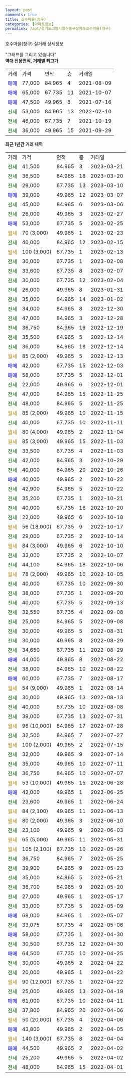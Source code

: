 ```yaml
---
layout: post
comments: true
title: 호수마을(청구)
categories: [아파트정보]
permalink: /apt/경기도고양시일산동구장항동호수마을(청구)
---
```


호수마을(청구) 실거래 상세정보

<script type="text/javascript">
  google.charts.load('current', {'packages':['line', 'corechart']});
  google.charts.setOnLoadCallback(drawChart);

  function drawChart() {
    var data = new google.visualization.DataTable();
    data.addColumn('date', '거래일');
    data.addColumn('number', "매매");
    data.addColumn('number', "전세");
    data.addColumn('number', "전매");

    data.addRows([[new Date(Date.parse("2023-03-21")), null, 41500, null], [new Date(Date.parse("2023-03-20")), null, 36500, null], [new Date(Date.parse("2023-03-10")), null, 29000, null], [new Date(Date.parse("2023-03-07")), 39000, null, null], [new Date(Date.parse("2023-03-06")), null, 45000, null], [new Date(Date.parse("2023-02-27")), null, 26000, null], [new Date(Date.parse("2023-02-25")), 53000, null, null], [new Date(Date.parse("2023-02-23")), null, null, null], [new Date(Date.parse("2023-02-15")), null, 40000, null], [new Date(Date.parse("2023-02-13")), null, null, null], [new Date(Date.parse("2023-02-08")), null, 30000, null], [new Date(Date.parse("2023-02-07")), null, 33600, null], [new Date(Date.parse("2023-02-04")), null, 30000, null], [new Date(Date.parse("2023-01-31")), null, 26000, null], [new Date(Date.parse("2023-01-02")), null, 35000, null], [new Date(Date.parse("2022-12-30")), null, 34000, null], [new Date(Date.parse("2022-12-28")), null, 47000, null], [new Date(Date.parse("2022-12-19")), null, 36750, null], [new Date(Date.parse("2022-12-14")), null, 35500, null], [new Date(Date.parse("2022-12-14")), null, 36000, null], [new Date(Date.parse("2022-12-13")), null, null, null], [new Date(Date.parse("2022-12-03")), 42000, null, null], [new Date(Date.parse("2022-12-01")), 58000, null, null], [new Date(Date.parse("2022-12-01")), null, 22000, null], [new Date(Date.parse("2022-11-25")), null, 47000, null], [new Date(Date.parse("2022-11-25")), null, 48000, null], [new Date(Date.parse("2022-11-15")), null, null, null], [new Date(Date.parse("2022-11-11")), null, 40000, null], [new Date(Date.parse("2022-11-04")), null, null, null], [new Date(Date.parse("2022-11-03")), null, null, null], [new Date(Date.parse("2022-11-03")), null, 33500, null], [new Date(Date.parse("2022-10-29")), null, 42000, null], [new Date(Date.parse("2022-10-26")), null, 40000, null], [new Date(Date.parse("2022-10-22")), 40000, null, null], [new Date(Date.parse("2022-10-22")), null, 42900, null], [new Date(Date.parse("2022-10-21")), null, 35200, null], [new Date(Date.parse("2022-10-20")), null, 40000, null], [new Date(Date.parse("2022-10-18")), null, 22000, null], [new Date(Date.parse("2022-10-17")), null, null, null], [new Date(Date.parse("2022-10-14")), null, 29000, null], [new Date(Date.parse("2022-10-10")), null, null, null], [new Date(Date.parse("2022-10-07")), null, 33000, null], [new Date(Date.parse("2022-10-06")), null, 44100, null], [new Date(Date.parse("2022-10-05")), null, null, null], [new Date(Date.parse("2022-09-30")), null, 40000, null], [new Date(Date.parse("2022-09-20")), null, 38000, null], [new Date(Date.parse("2022-09-13")), null, 40000, null], [new Date(Date.parse("2022-09-08")), null, 32550, null], [new Date(Date.parse("2022-09-08")), null, 25000, null], [new Date(Date.parse("2022-08-31")), null, 30000, null], [new Date(Date.parse("2022-08-29")), null, 30000, null], [new Date(Date.parse("2022-08-29")), null, 34650, null], [new Date(Date.parse("2022-08-22")), 44000, null, null], [new Date(Date.parse("2022-08-22")), null, 38000, null], [new Date(Date.parse("2022-08-17")), 60000, null, null], [new Date(Date.parse("2022-08-14")), null, null, null], [new Date(Date.parse("2022-08-13")), null, 30000, null], [new Date(Date.parse("2022-08-08")), null, 40000, null], [new Date(Date.parse("2022-07-31")), null, 39000, null], [new Date(Date.parse("2022-07-28")), null, null, null], [new Date(Date.parse("2022-07-27")), null, 32500, null], [new Date(Date.parse("2022-07-15")), null, null, null], [new Date(Date.parse("2022-07-14")), null, 32000, null], [new Date(Date.parse("2022-07-11")), null, 35000, null], [new Date(Date.parse("2022-07-07")), null, 36750, null], [new Date(Date.parse("2022-06-28")), null, null, null], [new Date(Date.parse("2022-06-25")), 42000, null, null], [new Date(Date.parse("2022-06-24")), null, 23600, null], [new Date(Date.parse("2022-06-13")), null, null, null], [new Date(Date.parse("2022-06-10")), null, null, null], [new Date(Date.parse("2022-06-03")), null, 23100, null], [new Date(Date.parse("2022-05-31")), null, null, null], [new Date(Date.parse("2022-05-26")), null, null, null], [new Date(Date.parse("2022-05-25")), null, 36750, null], [new Date(Date.parse("2022-05-23")), null, 39900, null], [new Date(Date.parse("2022-05-21")), null, 35000, null], [new Date(Date.parse("2022-05-20")), null, 36700, null], [new Date(Date.parse("2022-05-17")), null, 27000, null], [new Date(Date.parse("2022-05-09")), null, 33000, null], [new Date(Date.parse("2022-05-07")), 68000, null, null], [new Date(Date.parse("2022-05-06")), null, 33075, null], [new Date(Date.parse("2022-04-30")), 58000, null, null], [new Date(Date.parse("2022-04-30")), null, 30500, null], [new Date(Date.parse("2022-04-25")), 64500, null, null], [new Date(Date.parse("2022-04-22")), null, 30000, null], [new Date(Date.parse("2022-04-22")), null, 20000, null], [new Date(Date.parse("2022-04-22")), null, null, null], [new Date(Date.parse("2022-04-19")), null, 25000, null], [new Date(Date.parse("2022-04-11")), 61000, null, null], [new Date(Date.parse("2022-04-06")), null, 37800, null], [new Date(Date.parse("2022-04-06")), null, null, null], [new Date(Date.parse("2022-04-05")), 43800, null, null], [new Date(Date.parse("2022-04-04")), null, null, null], [new Date(Date.parse("2022-04-02")), 44500, null, null], [new Date(Date.parse("2022-04-02")), null, 25200, null], [new Date(Date.parse("2022-04-01")), null, 48000, null]]);

    var options = {
      hAxis: {
        format: 'yyyy/MM/dd'
      },    
      lineWidth: 0,
      pointsVisible: true,    
      title: '최근 1년간 유형별 실거래가 분포',
      legend: { position: 'bottom' }
    };

    var formatter = new google.visualization.NumberFormat({pattern:'###,###'} );
    formatter.format(data, 1);
    formatter.format(data, 2);
    
    setTimeout(function() {
        var chart = new google.visualization.LineChart(document.getElementById('columnchart_material'));
        chart.draw(data, (options));
        document.getElementById('loading').style.display = 'none';
    }, 200);
  }
</script>


<div id="loading" style="z-index:20; display: block; margin-left: 0px">"그래프를 그리고 있습니다"</div>
<div id="columnchart_material" style="width: 95%; margin-left: 0px; display: block"></div>
<!-- contents start -->
<b>역대 전용면적, 거래별 최고가</b>
<table class="sortable">
    <tr>
      <td>거래</td>
      <td>가격</td>
      <td>면적</td>
      <td>층</td>
      <td>거래일</td>
    </tr>
        <tr>
          <td><a style="color: blue">매매</a></td>
          <td>77,000</td>
          <td>84.965</td>
          <td>4</td>
          <td>2021-08-09</td>
        </tr>            <tr>
          <td><a style="color: blue">매매</a></td>
          <td>65,000</td>
          <td>67.735</td>
          <td>11</td>
          <td>2021-10-07</td>
        </tr>            <tr>
          <td><a style="color: blue">매매</a></td>
          <td>47,500</td>
          <td>49.965</td>
          <td>8</td>
          <td>2021-07-16</td>
        </tr>        
        <tr>
              <td><a style="color: darkgreen">전세</a></td>
              <td>53,000</td>
              <td>84.965</td>
              <td>13</td>
              <td>2022-02-10</td>
            </tr>            <tr>
              <td><a style="color: darkgreen">전세</a></td>
              <td>46,000</td>
              <td>67.735</td>
              <td>7</td>
              <td>2021-10-19</td>
            </tr>            <tr>
              <td><a style="color: darkgreen">전세</a></td>
              <td>36,000</td>
              <td>49.965</td>
              <td>15</td>
              <td>2021-09-29</td>
            </tr>        
    
</table>

<b>최근 1년간 거래 내역</b>

<table class="sortable">
    <tr>
      <td>거래</td>
      <td>가격</td>
      <td>면적</td>
      <td>층</td>
      <td>거래일</td>
    </tr>
    <tr>
      <td><a style="color: darkgreen">전세</a></td>
      <td>41,500</td>
      <td>84.965</td>
      <td>3</td>
      <td>2023-03-21</td>
    </tr>          <tr>
      <td><a style="color: darkgreen">전세</a></td>
      <td>36,500</td>
      <td>84.965</td>
      <td>18</td>
      <td>2023-03-20</td>
    </tr>          <tr>
      <td><a style="color: darkgreen">전세</a></td>
      <td>29,000</td>
      <td>67.735</td>
      <td>13</td>
      <td>2023-03-10</td>
    </tr>          <tr>
      <td><a style="color: blue">매매</a></td>
      <td>39,000</td>
      <td>49.965</td>
      <td>12</td>
      <td>2023-03-07</td>
    </tr>          <tr>
      <td><a style="color: darkgreen">전세</a></td>
      <td>45,000</td>
      <td>84.965</td>
      <td>6</td>
      <td>2023-03-06</td>
    </tr>          <tr>
      <td><a style="color: darkgreen">전세</a></td>
      <td>26,000</td>
      <td>49.965</td>
      <td>3</td>
      <td>2023-02-27</td>
    </tr>          <tr>
      <td><a style="color: blue">매매</a></td>
      <td>53,000</td>
      <td>67.735</td>
      <td>5</td>
      <td>2023-02-25</td>
    </tr>          <tr>
      <td><a style="color: darkgoldenrod">월세</a></td>
      <td>70 (3,000)</td>
      <td>49.965</td>
      <td>1</td>
      <td>2023-02-23</td>
    </tr>          <tr>
      <td><a style="color: darkgreen">전세</a></td>
      <td>40,000</td>
      <td>84.965</td>
      <td>12</td>
      <td>2023-02-15</td>
    </tr>          <tr>
      <td><a style="color: darkgoldenrod">월세</a></td>
      <td>100 (3,000)</td>
      <td>67.735</td>
      <td>1</td>
      <td>2023-02-13</td>
    </tr>          <tr>
      <td><a style="color: darkgreen">전세</a></td>
      <td>30,000</td>
      <td>67.735</td>
      <td>1</td>
      <td>2023-02-08</td>
    </tr>          <tr>
      <td><a style="color: darkgreen">전세</a></td>
      <td>33,600</td>
      <td>67.735</td>
      <td>8</td>
      <td>2023-02-07</td>
    </tr>          <tr>
      <td><a style="color: darkgreen">전세</a></td>
      <td>30,000</td>
      <td>67.735</td>
      <td>12</td>
      <td>2023-02-04</td>
    </tr>          <tr>
      <td><a style="color: darkgreen">전세</a></td>
      <td>26,000</td>
      <td>49.965</td>
      <td>8</td>
      <td>2023-01-31</td>
    </tr>          <tr>
      <td><a style="color: darkgreen">전세</a></td>
      <td>35,000</td>
      <td>84.965</td>
      <td>14</td>
      <td>2023-01-02</td>
    </tr>          <tr>
      <td><a style="color: darkgreen">전세</a></td>
      <td>34,000</td>
      <td>84.965</td>
      <td>8</td>
      <td>2022-12-30</td>
    </tr>          <tr>
      <td><a style="color: darkgreen">전세</a></td>
      <td>47,000</td>
      <td>84.965</td>
      <td>3</td>
      <td>2022-12-28</td>
    </tr>          <tr>
      <td><a style="color: darkgreen">전세</a></td>
      <td>36,750</td>
      <td>84.965</td>
      <td>16</td>
      <td>2022-12-19</td>
    </tr>          <tr>
      <td><a style="color: darkgreen">전세</a></td>
      <td>35,500</td>
      <td>84.965</td>
      <td>5</td>
      <td>2022-12-14</td>
    </tr>          <tr>
      <td><a style="color: darkgreen">전세</a></td>
      <td>36,000</td>
      <td>84.965</td>
      <td>18</td>
      <td>2022-12-14</td>
    </tr>          <tr>
      <td><a style="color: darkgoldenrod">월세</a></td>
      <td>85 (2,000)</td>
      <td>49.965</td>
      <td>5</td>
      <td>2022-12-13</td>
    </tr>          <tr>
      <td><a style="color: blue">매매</a></td>
      <td>42,000</td>
      <td>67.735</td>
      <td>15</td>
      <td>2022-12-03</td>
    </tr>          <tr>
      <td><a style="color: blue">매매</a></td>
      <td>58,000</td>
      <td>67.735</td>
      <td>5</td>
      <td>2022-12-01</td>
    </tr>          <tr>
      <td><a style="color: darkgreen">전세</a></td>
      <td>22,000</td>
      <td>49.965</td>
      <td>6</td>
      <td>2022-12-01</td>
    </tr>          <tr>
      <td><a style="color: darkgreen">전세</a></td>
      <td>47,000</td>
      <td>84.965</td>
      <td>15</td>
      <td>2022-11-25</td>
    </tr>          <tr>
      <td><a style="color: darkgreen">전세</a></td>
      <td>48,000</td>
      <td>84.965</td>
      <td>5</td>
      <td>2022-11-25</td>
    </tr>          <tr>
      <td><a style="color: darkgoldenrod">월세</a></td>
      <td>85 (2,000)</td>
      <td>49.965</td>
      <td>10</td>
      <td>2022-11-15</td>
    </tr>          <tr>
      <td><a style="color: darkgreen">전세</a></td>
      <td>40,000</td>
      <td>67.735</td>
      <td>10</td>
      <td>2022-11-11</td>
    </tr>          <tr>
      <td><a style="color: darkgoldenrod">월세</a></td>
      <td>80 (4,000)</td>
      <td>49.965</td>
      <td>2</td>
      <td>2022-11-04</td>
    </tr>          <tr>
      <td><a style="color: darkgoldenrod">월세</a></td>
      <td>85 (3,000)</td>
      <td>49.965</td>
      <td>15</td>
      <td>2022-11-03</td>
    </tr>          <tr>
      <td><a style="color: darkgreen">전세</a></td>
      <td>33,500</td>
      <td>67.735</td>
      <td>4</td>
      <td>2022-11-03</td>
    </tr>          <tr>
      <td><a style="color: darkgreen">전세</a></td>
      <td>42,000</td>
      <td>84.965</td>
      <td>3</td>
      <td>2022-10-29</td>
    </tr>          <tr>
      <td><a style="color: darkgreen">전세</a></td>
      <td>40,000</td>
      <td>84.965</td>
      <td>20</td>
      <td>2022-10-26</td>
    </tr>          <tr>
      <td><a style="color: blue">매매</a></td>
      <td>40,000</td>
      <td>49.965</td>
      <td>2</td>
      <td>2022-10-22</td>
    </tr>          <tr>
      <td><a style="color: darkgreen">전세</a></td>
      <td>42,900</td>
      <td>84.965</td>
      <td>5</td>
      <td>2022-10-22</td>
    </tr>          <tr>
      <td><a style="color: darkgreen">전세</a></td>
      <td>35,200</td>
      <td>67.735</td>
      <td>1</td>
      <td>2022-10-21</td>
    </tr>          <tr>
      <td><a style="color: darkgreen">전세</a></td>
      <td>40,000</td>
      <td>67.735</td>
      <td>16</td>
      <td>2022-10-20</td>
    </tr>          <tr>
      <td><a style="color: darkgreen">전세</a></td>
      <td>22,000</td>
      <td>49.965</td>
      <td>6</td>
      <td>2022-10-18</td>
    </tr>          <tr>
      <td><a style="color: darkgoldenrod">월세</a></td>
      <td>56 (18,000)</td>
      <td>67.735</td>
      <td>9</td>
      <td>2022-10-17</td>
    </tr>          <tr>
      <td><a style="color: darkgreen">전세</a></td>
      <td>29,000</td>
      <td>67.735</td>
      <td>2</td>
      <td>2022-10-14</td>
    </tr>          <tr>
      <td><a style="color: darkgoldenrod">월세</a></td>
      <td>84 (3,000)</td>
      <td>49.965</td>
      <td>6</td>
      <td>2022-10-10</td>
    </tr>          <tr>
      <td><a style="color: darkgreen">전세</a></td>
      <td>33,000</td>
      <td>67.735</td>
      <td>2</td>
      <td>2022-10-07</td>
    </tr>          <tr>
      <td><a style="color: darkgreen">전세</a></td>
      <td>44,100</td>
      <td>84.965</td>
      <td>18</td>
      <td>2022-10-06</td>
    </tr>          <tr>
      <td><a style="color: darkgoldenrod">월세</a></td>
      <td>78 (2,000)</td>
      <td>49.965</td>
      <td>10</td>
      <td>2022-10-05</td>
    </tr>          <tr>
      <td><a style="color: darkgreen">전세</a></td>
      <td>40,000</td>
      <td>67.735</td>
      <td>10</td>
      <td>2022-09-30</td>
    </tr>          <tr>
      <td><a style="color: darkgreen">전세</a></td>
      <td>38,000</td>
      <td>67.735</td>
      <td>1</td>
      <td>2022-09-20</td>
    </tr>          <tr>
      <td><a style="color: darkgreen">전세</a></td>
      <td>40,000</td>
      <td>67.735</td>
      <td>5</td>
      <td>2022-09-13</td>
    </tr>          <tr>
      <td><a style="color: darkgreen">전세</a></td>
      <td>32,550</td>
      <td>67.735</td>
      <td>4</td>
      <td>2022-09-08</td>
    </tr>          <tr>
      <td><a style="color: darkgreen">전세</a></td>
      <td>25,000</td>
      <td>84.965</td>
      <td>5</td>
      <td>2022-09-08</td>
    </tr>          <tr>
      <td><a style="color: darkgreen">전세</a></td>
      <td>30,000</td>
      <td>49.965</td>
      <td>5</td>
      <td>2022-08-31</td>
    </tr>          <tr>
      <td><a style="color: darkgreen">전세</a></td>
      <td>30,000</td>
      <td>49.965</td>
      <td>8</td>
      <td>2022-08-29</td>
    </tr>          <tr>
      <td><a style="color: darkgreen">전세</a></td>
      <td>34,650</td>
      <td>67.735</td>
      <td>11</td>
      <td>2022-08-29</td>
    </tr>          <tr>
      <td><a style="color: blue">매매</a></td>
      <td>44,000</td>
      <td>49.965</td>
      <td>8</td>
      <td>2022-08-22</td>
    </tr>          <tr>
      <td><a style="color: darkgreen">전세</a></td>
      <td>38,000</td>
      <td>84.965</td>
      <td>10</td>
      <td>2022-08-22</td>
    </tr>          <tr>
      <td><a style="color: blue">매매</a></td>
      <td>60,000</td>
      <td>67.735</td>
      <td>7</td>
      <td>2022-08-17</td>
    </tr>          <tr>
      <td><a style="color: darkgoldenrod">월세</a></td>
      <td>54 (9,000)</td>
      <td>49.965</td>
      <td>1</td>
      <td>2022-08-14</td>
    </tr>          <tr>
      <td><a style="color: darkgreen">전세</a></td>
      <td>30,000</td>
      <td>49.965</td>
      <td>13</td>
      <td>2022-08-13</td>
    </tr>          <tr>
      <td><a style="color: darkgreen">전세</a></td>
      <td>40,000</td>
      <td>67.735</td>
      <td>10</td>
      <td>2022-08-08</td>
    </tr>          <tr>
      <td><a style="color: darkgreen">전세</a></td>
      <td>39,000</td>
      <td>67.735</td>
      <td>13</td>
      <td>2022-07-31</td>
    </tr>          <tr>
      <td><a style="color: darkgoldenrod">월세</a></td>
      <td>96 (10,000)</td>
      <td>84.965</td>
      <td>17</td>
      <td>2022-07-28</td>
    </tr>          <tr>
      <td><a style="color: darkgreen">전세</a></td>
      <td>32,500</td>
      <td>84.965</td>
      <td>7</td>
      <td>2022-07-27</td>
    </tr>          <tr>
      <td><a style="color: darkgoldenrod">월세</a></td>
      <td>100 (2,000)</td>
      <td>49.965</td>
      <td>2</td>
      <td>2022-07-15</td>
    </tr>          <tr>
      <td><a style="color: darkgreen">전세</a></td>
      <td>32,000</td>
      <td>49.965</td>
      <td>9</td>
      <td>2022-07-14</td>
    </tr>          <tr>
      <td><a style="color: darkgreen">전세</a></td>
      <td>35,000</td>
      <td>49.965</td>
      <td>10</td>
      <td>2022-07-11</td>
    </tr>          <tr>
      <td><a style="color: darkgreen">전세</a></td>
      <td>36,750</td>
      <td>84.965</td>
      <td>10</td>
      <td>2022-07-07</td>
    </tr>          <tr>
      <td><a style="color: darkgoldenrod">월세</a></td>
      <td>53 (10,000)</td>
      <td>49.965</td>
      <td>15</td>
      <td>2022-06-28</td>
    </tr>          <tr>
      <td><a style="color: blue">매매</a></td>
      <td>42,000</td>
      <td>49.965</td>
      <td>1</td>
      <td>2022-06-25</td>
    </tr>          <tr>
      <td><a style="color: darkgreen">전세</a></td>
      <td>23,600</td>
      <td>49.965</td>
      <td>1</td>
      <td>2022-06-24</td>
    </tr>          <tr>
      <td><a style="color: darkgoldenrod">월세</a></td>
      <td>84 (2,100)</td>
      <td>49.965</td>
      <td>11</td>
      <td>2022-06-13</td>
    </tr>          <tr>
      <td><a style="color: darkgoldenrod">월세</a></td>
      <td>80 (2,000)</td>
      <td>49.965</td>
      <td>3</td>
      <td>2022-06-10</td>
    </tr>          <tr>
      <td><a style="color: darkgreen">전세</a></td>
      <td>23,100</td>
      <td>49.965</td>
      <td>9</td>
      <td>2022-06-03</td>
    </tr>          <tr>
      <td><a style="color: darkgoldenrod">월세</a></td>
      <td>65 (5,000)</td>
      <td>49.965</td>
      <td>11</td>
      <td>2022-05-31</td>
    </tr>          <tr>
      <td><a style="color: darkgoldenrod">월세</a></td>
      <td>105 (2,100)</td>
      <td>67.735</td>
      <td>10</td>
      <td>2022-05-26</td>
    </tr>          <tr>
      <td><a style="color: darkgreen">전세</a></td>
      <td>36,750</td>
      <td>84.965</td>
      <td>7</td>
      <td>2022-05-25</td>
    </tr>          <tr>
      <td><a style="color: darkgreen">전세</a></td>
      <td>39,900</td>
      <td>84.965</td>
      <td>9</td>
      <td>2022-05-23</td>
    </tr>          <tr>
      <td><a style="color: darkgreen">전세</a></td>
      <td>35,000</td>
      <td>84.965</td>
      <td>5</td>
      <td>2022-05-21</td>
    </tr>          <tr>
      <td><a style="color: darkgreen">전세</a></td>
      <td>36,700</td>
      <td>84.965</td>
      <td>9</td>
      <td>2022-05-20</td>
    </tr>          <tr>
      <td><a style="color: darkgreen">전세</a></td>
      <td>27,000</td>
      <td>49.965</td>
      <td>1</td>
      <td>2022-05-17</td>
    </tr>          <tr>
      <td><a style="color: darkgreen">전세</a></td>
      <td>33,000</td>
      <td>67.735</td>
      <td>5</td>
      <td>2022-05-09</td>
    </tr>          <tr>
      <td><a style="color: blue">매매</a></td>
      <td>68,000</td>
      <td>84.965</td>
      <td>1</td>
      <td>2022-05-07</td>
    </tr>          <tr>
      <td><a style="color: darkgreen">전세</a></td>
      <td>33,075</td>
      <td>67.735</td>
      <td>4</td>
      <td>2022-05-06</td>
    </tr>          <tr>
      <td><a style="color: blue">매매</a></td>
      <td>58,000</td>
      <td>67.735</td>
      <td>1</td>
      <td>2022-04-30</td>
    </tr>          <tr>
      <td><a style="color: darkgreen">전세</a></td>
      <td>30,500</td>
      <td>67.735</td>
      <td>12</td>
      <td>2022-04-30</td>
    </tr>          <tr>
      <td><a style="color: blue">매매</a></td>
      <td>64,500</td>
      <td>67.735</td>
      <td>10</td>
      <td>2022-04-25</td>
    </tr>          <tr>
      <td><a style="color: darkgreen">전세</a></td>
      <td>30,000</td>
      <td>49.965</td>
      <td>2</td>
      <td>2022-04-22</td>
    </tr>          <tr>
      <td><a style="color: darkgreen">전세</a></td>
      <td>20,000</td>
      <td>49.965</td>
      <td>1</td>
      <td>2022-04-22</td>
    </tr>          <tr>
      <td><a style="color: darkgoldenrod">월세</a></td>
      <td>90 (12,000)</td>
      <td>67.735</td>
      <td>1</td>
      <td>2022-04-22</td>
    </tr>          <tr>
      <td><a style="color: darkgreen">전세</a></td>
      <td>25,000</td>
      <td>49.965</td>
      <td>13</td>
      <td>2022-04-19</td>
    </tr>          <tr>
      <td><a style="color: blue">매매</a></td>
      <td>61,000</td>
      <td>67.735</td>
      <td>10</td>
      <td>2022-04-11</td>
    </tr>          <tr>
      <td><a style="color: darkgreen">전세</a></td>
      <td>37,800</td>
      <td>84.965</td>
      <td>20</td>
      <td>2022-04-06</td>
    </tr>          <tr>
      <td><a style="color: darkgoldenrod">월세</a></td>
      <td>50 (20,000)</td>
      <td>67.735</td>
      <td>4</td>
      <td>2022-04-06</td>
    </tr>          <tr>
      <td><a style="color: blue">매매</a></td>
      <td>43,800</td>
      <td>49.965</td>
      <td>2</td>
      <td>2022-04-05</td>
    </tr>          <tr>
      <td><a style="color: darkgoldenrod">월세</a></td>
      <td>140 (3,000)</td>
      <td>67.735</td>
      <td>8</td>
      <td>2022-04-04</td>
    </tr>          <tr>
      <td><a style="color: blue">매매</a></td>
      <td>44,500</td>
      <td>49.965</td>
      <td>2</td>
      <td>2022-04-02</td>
    </tr>          <tr>
      <td><a style="color: darkgreen">전세</a></td>
      <td>25,200</td>
      <td>49.965</td>
      <td>5</td>
      <td>2022-04-02</td>
    </tr>          <tr>
      <td><a style="color: darkgreen">전세</a></td>
      <td>48,000</td>
      <td>84.965</td>
      <td>15</td>
      <td>2022-04-01</td>
    </tr>      </table>
<!-- contents end -->    

